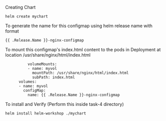 Creating Chart
```
helm create mychart
```
To generate the name for this configmap using helm release name with format
```
{{ .Release.Name }}-nginx-configmap
```
To mount this configmap's index.html content to the pods in Deployment at location /usr/share/nginx/html/index.html
```
          volumeMounts:
          - name: myvol
            mountPath: /usr/share/nginx/html/index.html
            subPath: index.html
      volumes:
      - name: myvol
        configMap:
          name: {{ .Release.Name }}-nginx-configmap
```
To install and Verify (Perform this inside task-4 directory)
```
helm install helm-workshop ./mychart
```
